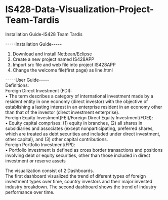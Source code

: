IS428-Data-Visualization-Project-Team-Tardis
============================================

Installation Guide-IS428 Team Tardis 

-----Installation Guide-----<br>
1. Download and install Netbean/Eclipse<br>
2. Create a new project named IS428APP<br>
3. Import src file and web file into project IS428APP<br>
4. Change the welcome file(first page) as line.html

-----User Guide-----<br>
Definitions:<br>
Foreign Direct Investment (FDI):<br>
•	The term describes a category of international investment made by a resident entity in one economy (direct investor) with the objective of establishing a lasting interest in an enterprise resident in an economy other than that of the investor (direct investment enterprise). <br>
Foreign Equity Investment(FEI)/Foreign Direct Equity Investment(FDEI):<br>
•	Equity capital comprises: (1) equity in branches, (2) all shares in subsidiaries and associates (except nonparticipating, preferred shares, which are treated as debt securities and included under direct investment, other capital), and (3) other capital contributions.<br>
Foreign Portfolio Investment(FPI): <br>
•	Portfolio investment is defined as cross border transactions and positions involving debt or equity securities, other than those included in direct investment or reserve assets<br>

The visualization consist of 2 Dashboards. <br>
The first dashboard visualized the trend of diferent types of foreign investment types over time, country investors and their major invested industry breakdown. The second dashboard shows the trend of industry performance over time.<br>
